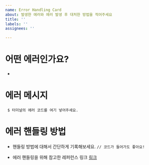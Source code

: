 ```yaml
---
name: Error Handling Card
about: 발생한 에러와 에러 발생 후 대처한 방법을 적어주세요
title: ''
labels: ''
assignees: ''

---
```


# 어떤 에러인가요?
* 

# 에러 메시지
``` $ 터미널의 에러 코드를 여기 넣어주세요.```

# 에러 핸들링 방법
* 핸들링 방법에 대해서 간단하게 기록해보세요. 
```// 코드가 들어가도 좋아요!```

* 에러 핸들링을 위해 참고한 레퍼런스 링크
[링크]()
